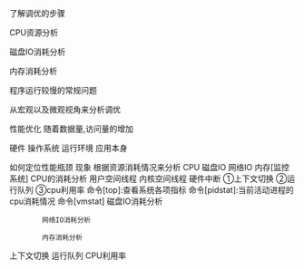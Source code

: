 了解调优的步骤

CPU资源分析

磁盘IO消耗分析

内存消耗分析

程序运行较慢的常规问题

从宏观以及微观视角来分析调优


性能优化
    随着数据量,访问量的增加

硬件 
操作系统 
运行环境 
应用本身

如何定位性能瓶颈
    现象
        根据资源消耗情况来分析
            CPU 磁盘IO 网络IO 内存[监控系统]
            CPU的消耗分析
                用户空间线程 内核空间线程 硬件中断
                ①上下文切换
                ②运行队列
                ③cpu利用率
                命令[top]:查看系统各项指标
                命令[pidstat]:当前活动进程的cpu消耗情况
                命令[vmstat]
            磁盘IO消耗分析
                
            网络IO消耗分析

            内存消耗分析

上下文切换
运行队列
CPU利用率